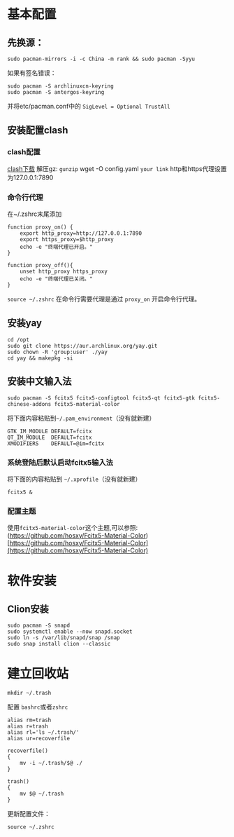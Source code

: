# 基本配置
## 先换源：
```shell
sudo pacman-mirrors -i -c China -m rank && sudo pacman -Syyu
```

如果有签名错误：
```shell
sudo pacman -S archlinuxcn-keyring
sudo pacman -S antergos-keyring
```

并将etc/pacman.conf中的 `SigLevel = Optional TrustAll`

## 安装配置clash
### clash配置 
[clash下载](https://github.com/Dreamacro/clash/releases)
解压gz: `gunzip`
wget -O config.yaml `your link`
http和https代理设置为127.0.0.1:7890

### 命令行代理
在~/.zshrc末尾添加
```shell
function proxy_on() {
    export http_proxy=http://127.0.0.1:7890
    export https_proxy=$http_proxy
    echo -e "终端代理已开启。"
}

function proxy_off(){
    unset http_proxy https_proxy
    echo -e "终端代理已关闭。"
}
```

`source ~/.zshrc`
在命令行需要代理是通过 `proxy_on` 开启命令行代理。

## 安装yay
```shell
cd /opt
sudo git clone https://aur.archlinux.org/yay.git
sudo chown -R 'group:user' ./yay
cd yay && makepkg -si
```

## 安装中文输入法
```shell
sudo pacman -S fcitx5 fcitx5-configtool fcitx5-qt fcitx5-gtk fcitx5-chinese-addons fcitx5-material-color
```
将下面内容粘贴到`~/.pam_environment`（没有就新建）
```
GTK_IM_MODULE DEFAULT=fcitx
QT_IM_MODULE  DEFAULT=fcitx
XMODIFIERS    DEFAULT=@im=fcitx
```

### 系统登陆后默认启动fcitx5输入法
将下面的内容粘贴到 `~/.xprofile`（没有就新建）
```
fcitx5 &
```

### 配置主题
使用`fcitx5-material-color`这个主题,可以参照: (https://github.com/hosxy/Fcitx5-Material-Color)[https://github.com/hosxy/Fcitx5-Material-Color](https://github.com/hosxy/Fcitx5-Material-Color)

# 软件安装
## Clion安装
```shell
sudo pacman -S snapd
sudo systemctl enable --now snapd.socket
sudo ln -s /var/lib/snapd/snap /snap
sudo snap install clion --classic
```

# 建立回收站
```shell
mkdir ~/.trash
```
配置 `bashrc`或者`zshrc`
```shell
alias rm=trash
alias r=trash
alias rl='ls ~/.trash/'
alias ur=recoverfile

recoverfile()
{
    mv -i ~/.trash/$@ ./
}

trash()
{
    mv $@ ~/.trash
}
```

更新配置文件：
```shell
source ~/.zshrc
```

